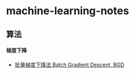 # machine-learning-notes
## 算法
#### 梯度下降
* [批量梯度下降法 Batch Gradient Descent, BGD](http://kissg.me/2017/07/23/gradient-descent/)

